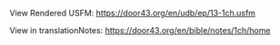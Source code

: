 View Rendered USFM: https://door43.org/en/udb/ep/13-1ch.usfm

View in translationNotes: https://door43.org/en/bible/notes/1ch/home

